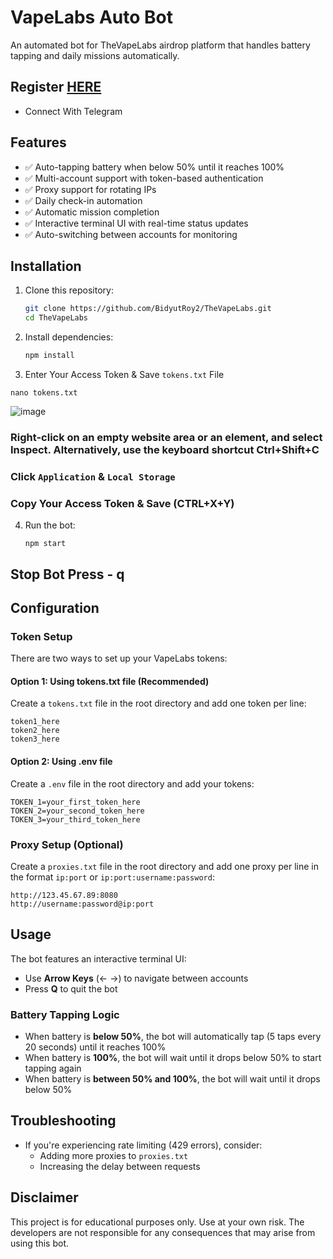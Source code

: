 # VapeLabs Auto Bot

An automated bot for TheVapeLabs airdrop platform that handles battery tapping and daily missions automatically.

## Register [HERE](https://app.thevapelabs.io/login?ref=27fd7d5c-0117-44da-8841-7dd1e780494c)

- Connect With Telegram

## Features

- ✅ Auto-tapping battery when below 50% until it reaches 100%
- ✅ Multi-account support with token-based authentication
- ✅ Proxy support for rotating IPs
- ✅ Daily check-in automation
- ✅ Automatic mission completion
- ✅ Interactive terminal UI with real-time status updates
- ✅ Auto-switching between accounts for monitoring

## Installation

1. Clone this repository:
   ```bash
   git clone https://github.com/BidyutRoy2/TheVapeLabs.git
   cd TheVapeLabs
   ```

2. Install dependencies:
   ```bash
   npm install
   ```
3. Enter Your Access Token & Save `tokens.txt` File
```
nano tokens.txt
```
![image](https://github.com/user-attachments/assets/fb74f315-9695-4d72-b4b5-f82113e38587)

### Right-click on an empty website area or an element, and select Inspect. Alternatively, use the keyboard shortcut Ctrl+Shift+C
### Click ``Application`` & ``Local Storage``
### Copy Your Access Token & Save (CTRL+X+Y)

4. Run the bot:
   ```
   npm start
   ```
## Stop Bot Press - q

## Configuration

### Token Setup

There are two ways to set up your VapeLabs tokens:

#### Option 1: Using tokens.txt file (Recommended)

Create a `tokens.txt` file in the root directory and add one token per line:

```
token1_here
token2_here
token3_here
```

#### Option 2: Using .env file

Create a `.env` file in the root directory and add your tokens:

```
TOKEN_1=your_first_token_here
TOKEN_2=your_second_token_here
TOKEN_3=your_third_token_here
```

### Proxy Setup (Optional)

Create a `proxies.txt` file in the root directory and add one proxy per line in the format `ip:port` or `ip:port:username:password`:

```
http://123.45.67.89:8080
http://username:password@ip:port
```

## Usage

The bot features an interactive terminal UI:

- Use **Arrow Keys** (← →) to navigate between accounts
- Press **Q** to quit the bot

### Battery Tapping Logic

- When battery is **below 50%**, the bot will automatically tap (5 taps every 20 seconds) until it reaches 100%
- When battery is **100%**, the bot will wait until it drops below 50% to start tapping again
- When battery is **between 50% and 100%**, the bot will wait until it drops below 50%

## Troubleshooting

- If you're experiencing rate limiting (429 errors), consider:
  - Adding more proxies to `proxies.txt`
  - Increasing the delay between requests

## Disclaimer

This project is for educational purposes only. Use at your own risk. The developers are not responsible for any consequences that may arise from using this bot.
